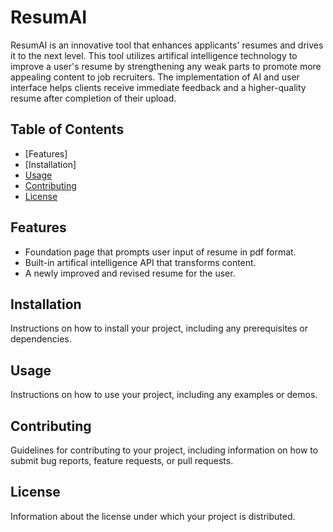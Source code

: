 # ResumAI

ResumAI is an innovative tool that enhances applicants' resumes and drives it to the next level. This tool utilizes artifical intelligence technology to improve a user's resume by strengthening any weak parts to promote more appealing content to job recruiters. The implementation of AI and user interface helps clients receive immediate feedback and a higher-quality resume after completion of their upload.

## Table of Contents

- [Features] 
- [Installation]
- [Usage](#usage)
- [Contributing](#contributing)
- [License](#license)

## Features

- Foundation page that prompts user input of resume in pdf format.
- Built-in artifical intelligence API that transforms content.
- A newly improved and revised resume for the user.

## Installation

Instructions on how to install your project, including any prerequisites or dependencies.

## Usage

Instructions on how to use your project, including any examples or demos.

## Contributing

Guidelines for contributing to your project, including information on how to submit bug reports, feature requests, or pull requests.

## License

Information about the license under which your project is distributed.

